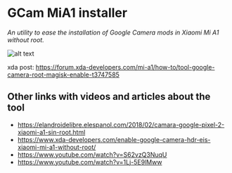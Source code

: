 # GCam MiA1 installer
_An utility to ease the installation of Google Camera mods in Xiaomi Mi A1 without root._

![alt text](https://i.gyazo.com/b3bce82395b91aa39d8780c502b8d0a6.png)

xda post: https://forum.xda-developers.com/mi-a1/how-to/tool-google-camera-root-magisk-enable-t3747585
## Other links with videos and articles about the tool

* https://elandroidelibre.elespanol.com/2018/02/camara-google-pixel-2-xiaomi-a1-sin-root.html
* https://www.xda-developers.com/enable-google-camera-hdr-eis-xiaomi-mi-a1-without-root/
* https://www.youtube.com/watch?v=S62vzQ3NuqU
* https://www.youtube.com/watch?v=1Lj-5E9lMww

